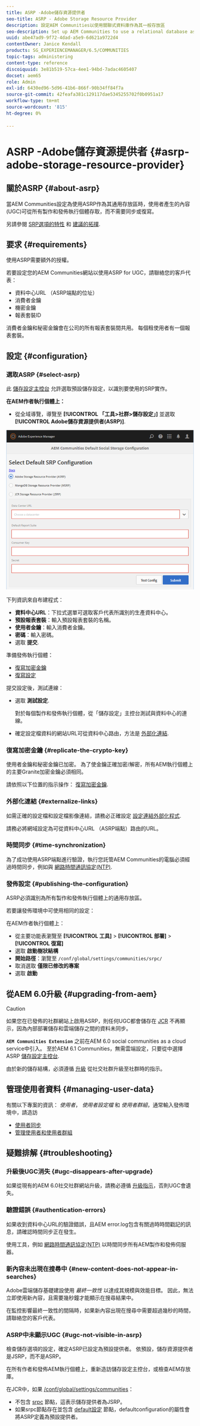 ```yaml
---
title: ASRP -Adobe儲存資源提供者
seo-title: ASRP - Adobe Storage Resource Provider
description: 設定AEM Communities以使用關聯式資料庫作為其一般存放區
seo-description: Set up AEM Communities to use a relational database as its common store
uuid: abe47ad9-9f72-4dad-a5e9-6d621a9722d4
contentOwner: Janice Kendall
products: SG_EXPERIENCEMANAGER/6.5/COMMUNITIES
topic-tags: administering
content-type: reference
discoiquuid: 3e81b519-57ca-4ee1-94bd-7adac4605407
docset: aem65
role: Admin
exl-id: 6430ed96-5d96-41b6-866f-90b34ff84f7a
source-git-commit: 42feafa381c129117dae5345255702f0b0951a17
workflow-type: tm+mt
source-wordcount: '815'
ht-degree: 0%

---
```


# ASRP -Adobe儲存資源提供者 {#asrp-adobe-storage-resource-provider}

## 關於ASRP {#about-asrp}

當AEM Communities設定為使用ASRP作為其通用存放區時，使用者產生的內容(UGC)可從所有製作和發佈執行個體存取，而不需要同步或復寫。

另請參閱 [SRP選項的特性](/help/communities/working-with-srp.md#characteristics-of-srp-options) 和 [建議的拓撲](/help/communities/topologies.md).

## 要求 {#requirements}

使用ASRP需要額外的授權。

若要設定您的AEM Communities網站以使用ASRP for UGC，請聯絡您的客戶代表：

* 資料中心URL （ASRP端點的位址）
* 消費者金鑰
* 機密金鑰
* 報表套裝ID

消費者金鑰和秘密金鑰會在公司的所有報表套裝間共用。 每個租使用者有一個報表套裝。

## 設定 {#configuration}

### 選取ASRP {#select-asrp}

此 [儲存設定主控台](/help/communities/srp-config.md) 允許選取預設儲存設定，以識別要使用的SRP實作。

**在AEM作者執行個體上：**

* 從全域導覽，導覽至 **[!UICONTROL 「工具>社群>儲存設定」]** 並選取 **[!UICONTROL Adobe儲存資源提供者(ASRP)]**.

![asrp-default](assets/asrp-default.png)

下列資訊來自布建程式：

* **資料中心URL**：下拉式選單可選取客戶代表所識別的生產資料中心。
* **預設報表套裝**：輸入預設報表套裝的名稱。
* **使用者金鑰**：輸入消費者金鑰。
* **密碼**：輸入密碼。
* 選取 **提交**.

準備發佈執行個體：

* [復寫加密金鑰](#replicate-the-crypto-key)
* [復寫設定](#publishing-the-configuration)

提交設定後，測試連線：

* 選取 **測試設定**.

   對於每個製作和發佈執行個體，從「儲存設定」主控台測試與資料中心的連線。

* 確定設定檔資料的網站URL可從資料中心路由，方法是 [外部化連結](#externalize-links).

### 復寫加密金鑰 {#replicate-the-crypto-key}

使用者金鑰和秘密金鑰已加密。 為了使金鑰正確加密/解密，所有AEM執行個體上的主要Granite加密金鑰必須相同。

請依照以下位置的指示操作： [復寫加密金鑰](/help/communities/deploy-communities.md#replicate-the-crypto-key).

### 外部化連結 {#externalize-links}

如需正確的設定檔和設定檔影像連結，請務必正確設定 [設定連結外部化程式](/help/sites-developing/externalizer.md).

請務必將網域設定為可從資料中心URL （ASRP端點）路由的URL。

### 時間同步 {#time-synchronization}

為了成功使用ASRP端點進行驗證，執行您託管AEM Communities的電腦必須經過時間同步，例如與 [網路時間通訊協定(NTP)](https://www.ntp.org/).

### 發佈設定 {#publishing-the-configuration}

ASRP必須識別為所有製作和發佈執行個體上的通用存放區。

若要讓發佈環境中可使用相同的設定：

在AEM作者執行個體上：

* 從主要功能表瀏覽至 **[!UICONTROL 工具]** > **[!UICONTROL 部署]** > **[!UICONTROL 復寫]**
* 選取 **啟動樹狀結構**
* **開始路徑**：瀏覽至 `/conf/global/settings/communities/srpc/`
* 取消選取 **僅限已修改的專案**
* 選取 **啟動**

## 從AEM 6.0升級 {#upgrading-from-aem}

>[!CAUTION]
>
>如果您在已發佈的社群網站上啟用ASRP，則任何UGC都會儲存在 [JCR](/help/communities/jsrp.md) 不再顯示，因為內部部署儲存和雲端儲存之間的資料未同步。

**`AEM Communities Extension`** 之前在AEM 6.0 social communities as a cloud service中引入。 至於AEM 6.1 Communities，無需雲端設定，只要從中選擇ASRP [儲存設定主控台](/help/communities/srp-config.md).

由於新的儲存結構，必須遵循 [升級](/help/communities/upgrade.md#adobe-cloud-storage) 從社交社群升級至社群時的指示。

## 管理使用者資料 {#managing-user-data}

有關以下專案的資訊： *使用者*， *使用者設定檔* 和 *使用者群組*，通常輸入發佈環境中，請造訪

* [使用者同步](/help/communities/sync.md)
* [管理使用者和使用者群組](/help/communities/users.md)

## 疑難排解 {#troubleshooting}

### 升級後UGC消失 {#ugc-disappears-after-upgrade}

如果從現有的AEM 6.0社交社群網站升級，請務必遵循 [升級指示](/help/communities/upgrade.md#adobe-cloud-storage)，否則UGC會遺失。

### 驗證錯誤 {#authentication-errors}

如果收到資料中心URL的驗證錯誤，且AEM error.log包含有關過時時間戳記的訊息，請確認時間同步正在發生。

使用工具，例如 [網路時間通訊協定(NTP)](https://www.ntp.org/) 以時間同步所有AEM製作和發佈伺服器。

### 新內容未出現在搜尋中 {#new-content-does-not-appear-in-searches}

Adobe雲端儲存基礎建設使用 *最終一致性* 以達成其規模與效能目標。 因此，無法立即使用新內容，且需要幾秒鐘才能顯示在搜尋結果中。

在監控影響最終一致性的間隔時，如果新內容出現在搜尋中需要超過幾秒的時間，請聯絡您的客戶代表。

### ASRP中未顯示UGC {#ugc-not-visible-in-asrp}

檢查儲存選項的設定，確定ASRP已設定為預設提供者。 依預設，儲存資源提供者是JSRP，而不是ASRP。

在所有作者和發佈AEM執行個體上，重新造訪儲存設定主控台，或檢查AEM存放庫。

在JCR中，如果 [/conf/global/settings/communities](https://localhost:4502/crx/de/index.jsp#/etc/socialconfig/)：

* 不包含 [srpc](https://localhost:4502/crx/de/index.jsp#/conf/global/settings/communities/srp) 節點，這表示儲存提供者為JSRP。
* 如果srpc節點存在並包含 [default設定](https://localhost:4502/crx/de/index.jsp#/conf/global/settings/communities/srp/defaultconfiguration) 節點，defaultconfiguration的屬性會將ASRP定義為預設提供者。
